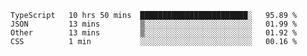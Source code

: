 <!--START_SECTION:waka-->
```text
TypeScript   10 hrs 50 mins  ████████████████████████░   95.89 % 
JSON         13 mins         ▒░░░░░░░░░░░░░░░░░░░░░░░░   01.99 % 
Other        13 mins         ▒░░░░░░░░░░░░░░░░░░░░░░░░   01.92 % 
CSS          1 min           ░░░░░░░░░░░░░░░░░░░░░░░░░   00.16 % 
```
<!--END_SECTION:waka-->
